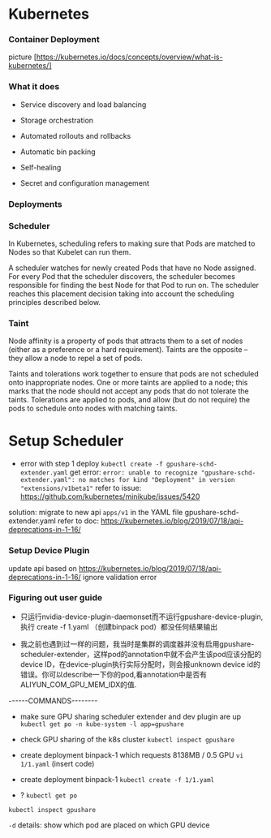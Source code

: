 # Kubernetes

### Container Deployment
picture [https://kubernetes.io/docs/concepts/overview/what-is-kubernetes/]

### What it does

- Service discovery and load balancing

- Storage orchestration

- Automated rollouts and rollbacks

- Automatic bin packing

- Self-healing

- Secret and configuration management

### Deployments

### Scheduler
In Kubernetes, scheduling refers to making sure that Pods are matched to Nodes so that Kubelet can run them.

A scheduler watches for newly created Pods that have no Node assigned. For every Pod that the scheduler discovers, the scheduler becomes responsible for finding the best Node for that Pod to run on. The scheduler reaches this placement decision taking into account the scheduling principles described below.



### Taint
Node affinity is a property of pods that attracts them to a set of nodes (either as a preference or a hard requirement). Taints are the opposite – they allow a node to repel a set of pods.

Taints and tolerations work together to ensure that pods are not scheduled onto inappropriate nodes. One or more taints are applied to a node; this marks that the node should not accept any pods that do not tolerate the taints. Tolerations are applied to pods, and allow (but do not require) the pods to schedule onto nodes with matching taints.


# Setup Scheduler
- error with step 1 deploy
`kubectl create -f gpushare-schd-extender.yaml`
get error: `error: unable to recognize "gpushare-schd-extender.yaml": no matches for kind "Deployment" in version "extensions/v1beta1"`
refer to issue: https://github.com/kubernetes/minikube/issues/5420

solution: migrate to new api `apps/v1` in the YAML file gpushare-schd-extender.yaml
refer to doc: https://kubernetes.io/blog/2019/07/18/api-deprecations-in-1-16/

### Setup Device Plugin
update api based on https://kubernetes.io/blog/2019/07/18/api-deprecations-in-1-16/
ignore validation error

### Figuring out user guide
- 只运行nvidia-device-plugin-daemonset而不运行gpushare-device-plugin,执行 create -f 1.yaml （创建binpack pod）都没任何结果输出

- 我之前也遇到过一样的问题，我当时是集群的调度器并没有启用gpushare-scheduler-extender，这样pod的annotation中就不会产生该pod应该分配的device ID，在device-plugin执行实际分配时，则会报unknown device id的错误。你可以describe一下你的pod,看annotation中是否有ALIYUN_COM_GPU_MEM_IDX的值.

------COMMANDS--------
- make sure GPU sharing scheduler extender and dev plugin are up
`kubectl get po -n kube-system -l app=gpushare`

- check GPU sharing of the k8s cluster
`kubectl inspect gpushare`

- create deployment binpack-1 which requests 8138MB / 0.5 GPU
`vi 1/1.yaml`
(insert code)

- create deployment binpack-1
`kubectl create -f 1/1.yaml`

- ?
`kubectl get po`

`kubectl inspect gpushare` 

`-d` details: show which pod are placed on which GPU device


